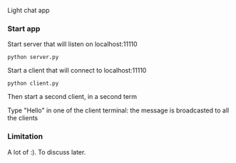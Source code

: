 Light chat app 

### Start app

Start server that will listen on localhost:11110

```
python server.py
``` 

Start a client that will connect to localhost:11110

```
python client.py
``` 

Then start a second client, in a second term

Type "Hello" in one of the client terminal: the message is broadcasted to all the clients

### Limitation 

A lot of :). To discuss later.
